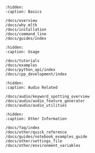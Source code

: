 
```{include} ../../../README.md
```

```{toctree}
:hidden:
:caption: Basics

/docs/overview
/docs/why_mltk
/docs/installation
/docs/command_line
/docs/guides/index

```

```{toctree}
:hidden:
:caption: Usage

/docs/tutorials
/docs/examples
/docs/python_api/index
/docs/cpp_development/index
```


```{toctree}
:hidden:
:caption: Audio Related

/docs/audio/keyword_spotting_overview
/docs/audio/audio_feature_generator
/docs/audio/audio_utilities

```


```{toctree}
:hidden:
:caption: Other Information

/docs/faq/index
/docs/other/quick_reference
/docs/guides/notebook_examples_guide
/docs/other/settings_file
/docs/other/environment_variables

```



